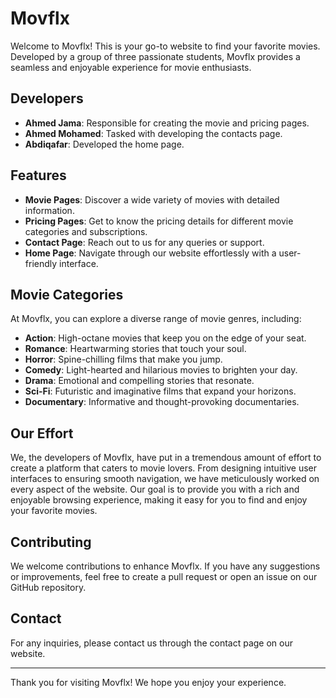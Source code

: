 # Movflx

Welcome to Movflx! This is your go-to website to find your favorite movies. Developed by a group of three passionate students, Movflx provides a seamless and enjoyable experience for movie enthusiasts.

## Developers

- **Ahmed Jama**: Responsible for creating the movie and pricing pages.
- **Ahmed Mohamed**: Tasked with developing the contacts page.
- **Abdiqafar**: Developed the home page.

## Features

- **Movie Pages**: Discover a wide variety of movies with detailed information.
- **Pricing Pages**: Get to know the pricing details for different movie categories and subscriptions.
- **Contact Page**: Reach out to us for any queries or support.
- **Home Page**: Navigate through our website effortlessly with a user-friendly interface.

## Movie Categories

At Movflx, you can explore a diverse range of movie genres, including:

- **Action**: High-octane movies that keep you on the edge of your seat.
- **Romance**: Heartwarming stories that touch your soul.
- **Horror**: Spine-chilling films that make you jump.
- **Comedy**: Light-hearted and hilarious movies to brighten your day.
- **Drama**: Emotional and compelling stories that resonate.
- **Sci-Fi**: Futuristic and imaginative films that expand your horizons.
- **Documentary**: Informative and thought-provoking documentaries.

## Our Effort

We, the developers of Movflx, have put in a tremendous amount of effort to create a platform that caters to movie lovers. From designing intuitive user interfaces to ensuring smooth navigation, we have meticulously worked on every aspect of the website. Our goal is to provide you with a rich and enjoyable browsing experience, making it easy for you to find and enjoy your favorite movies.

## Contributing

We welcome contributions to enhance Movflx. If you have any suggestions or improvements, feel free to create a pull request or open an issue on our GitHub repository.

## Contact

For any inquiries, please contact us through the contact page on our website.

---

Thank you for visiting Movflx! We hope you enjoy your experience.
